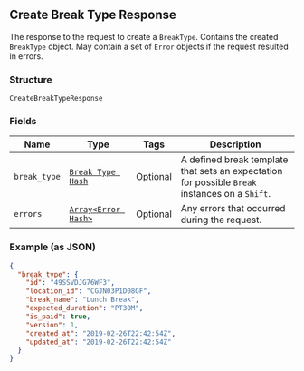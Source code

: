 ## Create Break Type Response

The response to the request to create a `BreakType`. Contains
the created `BreakType` object. May contain a set of `Error` objects if
the request resulted in errors.

### Structure

`CreateBreakTypeResponse`

### Fields

| Name | Type | Tags | Description |
|  --- | --- | --- | --- |
| `break_type` | [`Break Type Hash`](/doc/models/break-type.md) | Optional | A defined break template that sets an expectation for possible `Break` <br>instances on a `Shift`. |
| `errors` | [`Array<Error Hash>`](/doc/models/error.md) | Optional | Any errors that occurred during the request. |

### Example (as JSON)

```json
{
  "break_type": {
    "id": "49SSVDJG76WF3",
    "location_id": "CGJN03P1D08GF",
    "break_name": "Lunch Break",
    "expected_duration": "PT30M",
    "is_paid": true,
    "version": 1,
    "created_at": "2019-02-26T22:42:54Z",
    "updated_at": "2019-02-26T22:42:54Z"
  }
}
```

